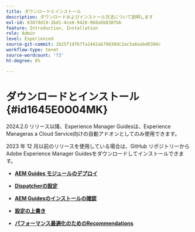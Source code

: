 ```yaml
---
title: ダウンロードとインストール
description: ダウンロードおよびインストール方法について説明します
exl-id: 6387dd19-1bd1-4ce8-9428-968a6b838fbb
feature: Introduction, Installation
role: Admin
level: Experienced
source-git-commit: 1b25f1df67fa2442ab79830dc2ac5a6eabd0394c
workflow-type: tm+mt
source-wordcount: '73'
ht-degree: 8%

---
```


# ダウンロードとインストール {#id1645E0O04MK}

2024.2.0 リリース以降、Experience Manager Guidesは、Experience Manageras a Cloud Service向けの自動アドオンとしてのみ使用できます。

2023 年 12 月以前のリリースを使用している場合は、GitHub リポジトリーからAdobe Experience Manager Guidesをダウンロードしてインストールできます。


- **[AEM Guides モジュールのデプロイ](download-install-dxml-first-time.md)**

- **[Dispatcherの設定](download-install-configure-dispatcher.md)**

- **[AEM Guidesのインストールの確認](download-install-verify-dxml-installation.md)**

- **[設定の上書き](download-install-additional-config-override.md)**

- **[パフォーマンス最適化のためのRecommendations](download-install-recommend-perf-optimiz.md)**
